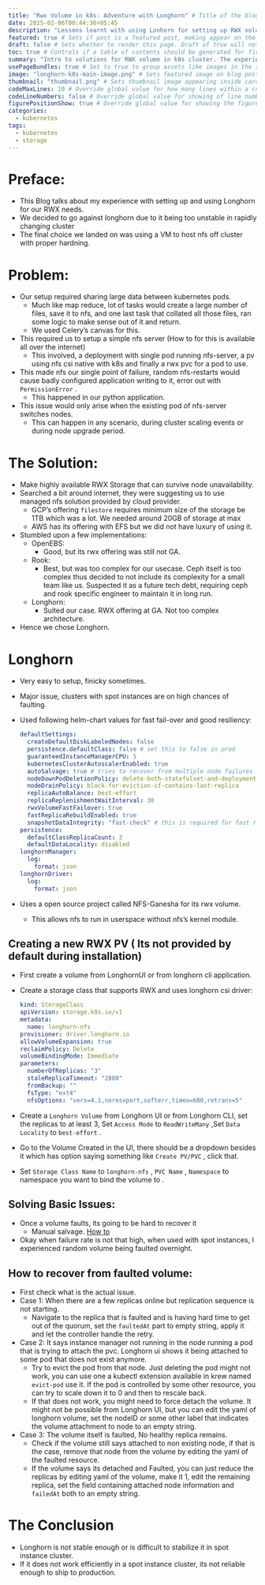 ```yaml
---
title: "Rwx Volume in k8s: Adventure with Longhorn" # Title of the blog post.
date: 2025-02-06T00:44:36+05:45
description: "Lessons learnt with using Lonhorn for setting up RWX volumes in k8s cluster." # Description used for search engine.
featured: true # Sets if post is a featured post, making appear on the home page side bar.
draft: false # Sets whether to render this page. Draft of true will not be rendered.
toc: true # Controls if a table of contents should be generated for first-level links automatically.
summary: "Intro to solutions for RWX volume in k8s cluster. The experience with using longhorn for the job."
usePageBundles: true # Set to true to group assets like images in the same folder as this post.
image: "longhorn-k8s-main-image.png" # Sets featured image on blog post.
thumbnail: "thumbnail.png" # Sets thumbnail image appearing inside card on homepage.
codeMaxLines: 10 # Override global value for how many lines within a code block before auto-collapsing.
codeLineNumbers: false # Override global value for showing of line numbers within code block.
figurePositionShow: true # Override global value for showing the figure label.
categories:
  - kubernetes
tags:
  - kubernetes
  - storage
---
```


# Preface:
- This Blog talks about my experience with setting up and using Longhorn for our RWX needs.
- We decided to go against longhorn due to it being too unstable in rapidly changing cluster
- The final choice we landed on was using a VM to host nfs off cluster with proper hardning.

# Problem:

- Our setup required sharing large data between kubernetes pods.
    - Much like map reduce, lot of tasks would create a large number of files, save it to nfs, and one last task that collated all those files, ran some logic to make sense out of it and return.
    - We used Celery’s canvas for this.
- This required us to setup a simple nfs server (How to for this is available all over the internet)
    - This involved, a deployment with single pod running nfs-server, a pv using nfs csi native with k8s and finally a rwx pvc for a pod to use.
- This made nfs our single point of failure, random nfs-restarts would cause badly configured application writing to it, error out with `PermissionError` .
    - This happened in our python application.
- This issue would only arise when the existing pod of nfs-server switches nodes.
    - This can happen in any scenario, during cluster scaling events or during node upgrade period.

# The Solution:

- Make highly available RWX Storage that can survive node unavailability.
- Searched a bit around internet, they were suggesting us to use managed nfs solution provided by cloud provider.
    - GCP’s offering `filestore` requires minimum size of the storage be 1TB which was a lot. We needed around 20GB of storage at max
    - AWS has its offering with EFS but we did not have luxury of using it.
- Stumbled upon a few implementations:
    - OpenEBS:
        - Good, but its rwx offering was still not GA.
    - Rook:
        - Best, but was too complex for our usecase. Ceph itself is too complex thus decided to not include its complexity for a small team like us. Suspected it as a future tech debt, requiring ceph and rook specific engineer to maintain it in long run.
    - Longhorn:
        - Suited our case. RWX offering at GA. Not too complex architecture.
- Hence we chose Longhorn.

# Longhorn

- Very easy to setup, finicky sometimes.
- Major issue, clusters with spot instances are on high chances of faulting.
- Used following helm-chart values for fast fail-over and good resiliency:
    
    ```yaml
    defaultSettings:
      createDefaultDiskLabeledNodes: false
      persistence.defaultClass: false # set this to false in prod
      guaranteedInstanceManagerCPU: 5
      kubernetesClusterAutoscalerEnabled: true
      autoSalvage: true # tries to recover from multiple node failures
      nodeDownPodDeletionPolicy: delete-both-statefulset-and-deployment-pod
      nodeDrainPolicy: block-for-eviction-if-contains-last-replica
      replicaAutoBalance: best-effort
      replicaReplenishmentWaitInterval: 30
      rwxVolumeFastFailover: true
      fastReplicaRebuildEnabled: true
      snapshotDataIntegrity: "fast-check" # this is required for fast replica rebuild.
    persistence:
      defaultClassReplicaCount: 3
      defaultDataLocality: disabled
    longhornManager:
      log:
        format: json
    longhornDriver:
      log:
        format: json
    ```
    
- Uses a open source project called NFS-Ganesha for its rwx volume.
    - This allows nfs to run in userspace without nfs’s kernel module.

## **Creating a new RWX PV ( Its not provided by default during installation)**

- First create a volume from LonghornUI or from longhorn cli application.
- Create a storage class that supports RWX and uses longhorn csi driver:
    
    ```yaml
    kind: StorageClass
    apiVersion: storage.k8s.io/v1
    metadata:
      name: longhorn-nfs
    provisioner: driver.longhorn.io
    allowVolumeExpansion: true
    reclaimPolicy: Delete
    volumeBindingMode: Immediate
    parameters:
      numberOfReplicas: "3"
      staleReplicaTimeout: "2880"
      fromBackup: ""
      fsType: "ext4"
      nfsOptions: "vers=4.1,noresvport,softerr,timeo=600,retrans=5"
    ```
    
- Create a `Longhorn Volume` from Longhorn UI or from Longhorn CLI, set the replicas to at least 3, Set `Access Mode` to `ReadWriteMany` ,Set `Data Locality`  to `best-effort` .
- Go to the Volume Created in the UI, there should be a dropdown besides it which has option saying something like `Create PV/PVC` , click that.
- Set `Storage Class Name` to `longhorn-nfs` , `PVC Name` , `Namespace` to namespace you want to bind the volume to .

## Solving Basic Issues:

- Once a volume faults, its going to be hard to recover it
    - Manual salvage. [How to](https://docs.uipath.com/automation-suite/automation-suite/2022.4/installation-guide/all-longhorn-replicas-are-faulted)
- Okay when failure rate is not that high, when used with spot instances, I experienced random volume being faulted overnight.

## **How to recover from faulted volume:**

- First check what is the actual issue.
- Case 1: When there are a few replicas online but replication sequence is not starting.
    - Navigate to the replica that is faulted and is having hard time to get out of the quorum, set the `faultedAt` part to empty string, apply it and let the controller handle the retry.
- Case 2: It says instance manager not running in the node running a pod that is trying to attach the pvc. Longhorn ui shows it being attached to some pod that does not exist anymore.
    - Try to evict the pod from that node. Just deleting the pod might not work, you can use one a kubectl extension available in krew named `evict-pod` use it. If the pod is controlled by some other resource, you can try to scale down it to 0 and then to rescale back.
    - If that does not work, you might need to force detach the volume. It might not be possible from Longhorn UI, but you can edit the yaml of longhorn volume, set the nodeID or some other label that indicates the volume attachment to node to an empty string.
- Case 3: The volume itself is faulted, No healthy replica remains.
    - Check if the volume still says attached to non existing node, if that is the case, remove that node from the volume by editing the yaml of the faulted resource.
    - If the volume says its detached and Faulted, you can just reduce the replicas by editing yaml of the volume, make it 1, edit the remaining replica,  set the field containing attached node information and `failedAt` both to an empty string.

# The Conclusion

- Longhorn is not stable enough or is difficult to stabilize it in spot instance cluster.
- If it does not work efficiently in a spot instance cluster, its not reliable enough to ship to production.